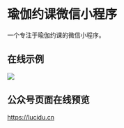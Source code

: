 # 瑜伽约课微信小程序

一个专注于瑜伽约课的微信小程序。

## 在线示例

<img src="/images/扫码_搜索联合传播样式-标准色版.png">

## 公众号页面在线预览

https://lucidu.cn
